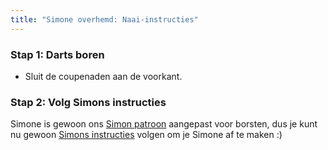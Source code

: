 ```yaml
---
title: "Simone overhemd: Naai-instructies"
---
```


### Stap 1: Darts boren

- Sluit de coupenaden aan de voorkant.

### Stap 2: Volg Simons instructies

<Note>

Simone is gewoon ons [Simon patroon](/designs/simon/) aangepast voor borsten, dus je kunt nu gewoon [Simons instructies](/docs/designs/simon/instructies) volgen om je Simone af te maken :)

</Note>
